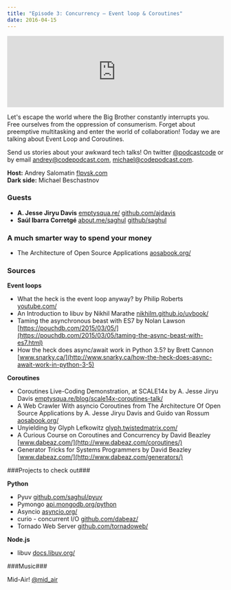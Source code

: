 ```yaml
---
title: "Episode 3: Concurrency – Event loop & Coroutines"
date: 2016-04-15
---
```


<iframe width="100%" height="166" scrolling="no" frameborder="no" src="https://w.soundcloud.com/player/?url=https%3A//api.soundcloud.com/tracks/259065020&amp;color=0066cc&amp;auto_play=false&amp;hide_related=false&amp;show_comments=true&amp;show_user=true&amp;show_reposts=false"></iframe>
<div class="addthis_sharing_toolbox"></div>

Let's escape the world where the Big Brother constantly interrupts you. Free
ourselves from the oppression of consumerism. Forget about preemptive
multitasking and enter the world of collaboration! Today we are talking about
Event Loop and Coroutines.

Send us stories about your awkward tech talks! On twitter
[@podcastcode](https://twitter.com/podcastcode) or by email
[andrey@codepodcast.com](mailto:andrey@codepodcast.com),
[michael@codepodcast.com](mailto:michael@codepodcast.com).

**Host:** Andrey Salomatin [flpvsk.com](https://flpvsk.com)<br />
**Dark side:** Michael Beschastnov

### Guests ###

- **A. Jesse Jiryu Davis** [emptysqua.re/](https://emptysqua.re/blog/) [github.com/ajdavis](https://github.com/ajdavis)
- **Saúl Ibarra Corretgé** [about.me/saghul](https://about.me/saghul) [github/saghul](https://github.com/saghul)

### A much smarter way to spend your money ###

- The Architecture of Open Source Applications [aosabook.org/](http://aosabook.org/en/buy.html#vol1)

### Sources ###


**Event loops**
   * What the heck is the event loop anyway? by Philip Roberts [youtube.com/](https://www.youtube.com/watch?v=8aGhZQkoFbQ)
   * An Introduction to libuv by Nikhil Marathe [nikhilm.github.io/uvbook/](https://nikhilm.github.io/uvbook/)
   * Taming the asynchronous beast with ES7 by Nolan Lawson [https://pouchdb.com/2015/03/05/](https://pouchdb.com/2015/03/05/taming-the-async-beast-with-es7.html)
   * How the heck does async/await work in Python 3.5? by Brett Cannon [www.snarky.ca/](http://www.snarky.ca/how-the-heck-does-async-await-work-in-python-3-5)

**Coroutines**
   * Coroutines Live-Coding Demonstration, at SCALE14x by A. Jesse Jiryu Davis [emptysqua.re/blog/scale14x-coroutines-talk/](https://emptysqua.re/blog/scale14x-coroutines-talk/)
   * A Web Crawler With asyncio Coroutines from The Architecture Of Open Source Applications by A. Jesse Jiryu Davis and Guido van Rossum [aosabook.org/](http://aosabook.org/en/500L/a-web-crawler-with-asyncio-coroutines.html)
   * Unyielding by Glyph Lefkowitz [glyph.twistedmatrix.com/](https://glyph.twistedmatrix.com/2014/02/unyielding.html)
   * A Curious Course on Coroutines and Concurrency by David Beazley [www.dabeaz.com/](http://www.dabeaz.com/coroutines/)
   * Generator Tricks for Systems Programmers by David Beazley [www.dabeaz.com/](http://www.dabeaz.com/generators/)


###Projects to check out###


**Python**
  * Pyuv [github.com/saghul/pyuv](https://github.com/saghul/pyuv)
  * Pymongo [api.mongodb.org/python](https://api.mongodb.org/python/current/index.html)
  * Asyncio [asyncio.org/](http://asyncio.org/)
  * curio - concurrent I/O [github.com/dabeaz/](https://github.com/dabeaz/curio)
  * Tornado Web Server [github.com/tornadoweb/](https://github.com/tornadoweb/tornado)

**Node.js**
  * libuv [docs.libuv.org/](http://docs.libuv.org/en/v1.x/)

###Music###

Mid-Air! [@mid_air](https://soundcloud.com/mid_air)

